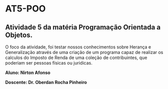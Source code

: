 # AT5-POO
## Atividade 5 da matéria Programação Orientada a  Objetos.

O foco da atividade, foi testar nossos conhecimentos sobre Herança e Generalização através de uma criação de um programa capaz de 
realizar os calculos do Imposto de Renda de uma coleção de contribuintes, que poderiam ser pessoas físicas ou juridicas.

**Aluno: Nirton Afonso**


**Doscente: Dr. Oberdan Rocha Pinheiro**
